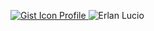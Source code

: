 <p align='center'>

<a href="https://gist.github.com/lucioerlan" target="_blank" rel="noopener">

<img Alt="Gist Icon Profile" title="Gist Icon Profile" src="https://img.shields.io/badge/-Gist-555859?style=flat-square&logo=Github&logoColor=white&link=https://gist.github.com/lucioerlan"> </a> 
 <img src="https://komarev.com/ghpvc/?username=lucioerlan&color=grey&label=" alt="Erlan Lucio" />
 
<p/>


